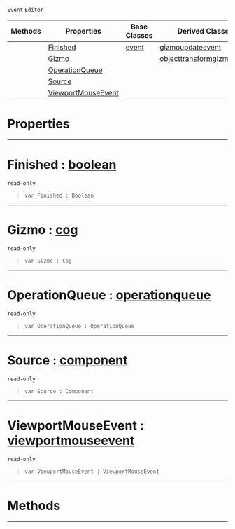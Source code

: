  `Event` `Editor`



|Methods|Properties|Base Classes|Derived Classes|
|---|---|---|---|
| |[ Finished](https://github.com/ZilchEngine/ZilchDocs/blob/master/code_reference/class_reference/gizmoevent.markdown#finished-zilch-engine-doc)|[event](https://github.com/ZilchEngine/ZilchDocs/blob/master/code_reference/class_reference/event.markdown)|[gizmoupdateevent](https://github.com/ZilchEngine/ZilchDocs/blob/master/code_reference/class_reference/gizmoupdateevent.markdown)|
| |[ Gizmo](https://github.com/ZilchEngine/ZilchDocs/blob/master/code_reference/class_reference/gizmoevent.markdown#gizmo-zilch-engine-docume)| |[objecttransformgizmoevent](https://github.com/ZilchEngine/ZilchDocs/blob/master/code_reference/class_reference/objecttransformgizmoevent.markdown)|
| |[ OperationQueue](https://github.com/ZilchEngine/ZilchDocs/blob/master/code_reference/class_reference/gizmoevent.markdown#operationqueue-zilch-engi)| | |
| |[ Source](https://github.com/ZilchEngine/ZilchDocs/blob/master/code_reference/class_reference/gizmoevent.markdown#source-zilch-engine-docum)| | |
| |[ ViewportMouseEvent](https://github.com/ZilchEngine/ZilchDocs/blob/master/code_reference/class_reference/gizmoevent.markdown#viewportmouseevent-zero)| | |


 #  Properties


---  
 #  Finished : [boolean](https://github.com/ZilchEngine/ZilchDocs/blob/master/code_reference/nada_base_types/boolean.markdown)

 `read-only`

> 
> ``` lang=cpp, name=Nada
> var Finished : Boolean


---  
 #  Gizmo : [cog](https://github.com/ZilchEngine/ZilchDocs/blob/master/code_reference/class_reference/cog.markdown)

 `read-only`

> 
> ``` lang=cpp, name=Nada
> var Gizmo : Cog


---  
 #  OperationQueue : [operationqueue](https://github.com/ZilchEngine/ZilchDocs/blob/master/code_reference/class_reference/operationqueue.markdown)

 `read-only`

> 
> ``` lang=cpp, name=Nada
> var OperationQueue : OperationQueue


---  
 #  Source : [component](https://github.com/ZilchEngine/ZilchDocs/blob/master/code_reference/class_reference/component.markdown)

 `read-only`

> 
> ``` lang=cpp, name=Nada
> var Source : Component


---  
 #  ViewportMouseEvent : [viewportmouseevent](https://github.com/ZilchEngine/ZilchDocs/blob/master/code_reference/class_reference/viewportmouseevent.markdown)

 `read-only`

> 
> ``` lang=cpp, name=Nada
> var ViewportMouseEvent : ViewportMouseEvent


---  
 #  Methods


---  
 

 